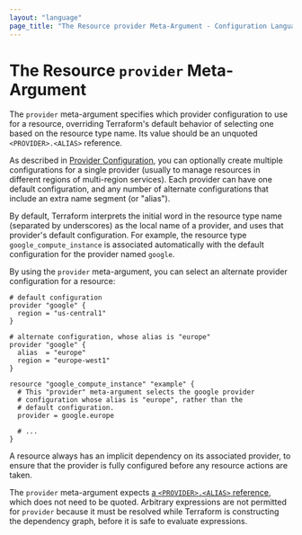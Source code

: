 ```yaml
---
layout: "language"
page_title: "The Resource provider Meta-Argument - Configuration Language"
---
```


# The Resource `provider` Meta-Argument

The `provider` meta-argument specifies which provider configuration to use for a resource,
overriding Terraform's default behavior of selecting one based on the resource
type name. Its value should be an unquoted `<PROVIDER>.<ALIAS>` reference.

As described in [Provider Configuration](/docs/configuration/providers.html), you can optionally
create multiple configurations for a single provider (usually to manage
resources in different regions of multi-region services). Each provider can have
one default configuration, and any number of alternate configurations that
include an extra name segment (or "alias").

By default, Terraform interprets the initial word in the resource type name
(separated by underscores) as the local name of a provider, and uses that
provider's default configuration. For example, the resource type
`google_compute_instance` is associated automatically with the default
configuration for the provider named `google`.

By using the `provider` meta-argument, you can select an alternate provider
configuration for a resource:

```hcl
# default configuration
provider "google" {
  region = "us-central1"
}

# alternate configuration, whose alias is "europe"
provider "google" {
  alias  = "europe"
  region = "europe-west1"
}

resource "google_compute_instance" "example" {
  # This "provider" meta-argument selects the google provider
  # configuration whose alias is "europe", rather than the
  # default configuration.
  provider = google.europe

  # ...
}
```

A resource always has an implicit dependency on its associated provider, to
ensure that the provider is fully configured before any resource actions
are taken.

The `provider` meta-argument expects
[a `<PROVIDER>.<ALIAS>` reference](/docs/configuration/providers.html#referring-to-alternate-providers),
which does not need to be quoted. Arbitrary expressions are not permitted for
`provider` because it must be resolved while Terraform is constructing the
dependency graph, before it is safe to evaluate expressions.

